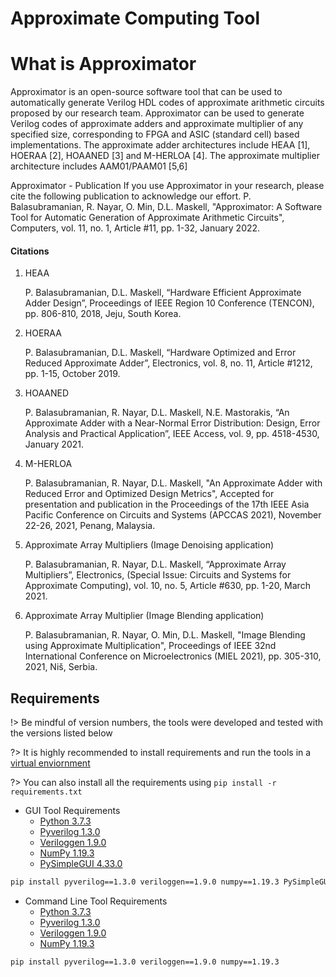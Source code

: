 # Approximate Computing Tool <!-- {docsify-ignore} -->

# What is Approximator

Approximator is an open-source software tool that can be used to automatically generate Verilog HDL codes of approximate arithmetic circuits proposed by our research team. Approximator can be used to generate Verilog codes of approximate adders and approximate multiplier of any specified size, corresponding to FPGA and ASIC (standard cell) based implementations. The approximate adder architectures include HEAA [1], HOERAA [2], HOAANED [3] and M-HERLOA [4]. The approximate multiplier architecture includes AAM01/PAAM01 [5,6]

Approximator - Publication
If you use Approximator in your research, please cite the following publication to acknowledge our effort.
P. Balasubramanian, R. Nayar, O. Min, D.L. Maskell, "Approximator: A Software Tool for Automatic Generation of Approximate Arithmetic Circuits", Computers, vol. 11, no. 1, Article #11, pp. 1-32, January 2022.

#### Citations

1. HEAA

   P. Balasubramanian, D.L. Maskell, “Hardware Efficient Approximate Adder Design”, Proceedings of IEEE Region 10 Conference (TENCON), pp. 806-810, 2018, Jeju, South Korea.

2. HOERAA

   P. Balasubramanian, D.L. Maskell, “Hardware Optimized and Error Reduced Approximate Adder”, Electronics, vol. 8, no. 11, Article #1212, pp. 1-15, October 2019.

3. HOAANED

   P. Balasubramanian, R. Nayar, D.L. Maskell, N.E. Mastorakis, “An Approximate Adder with a Near-Normal Error Distribution: Design, Error Analysis and Practical Application”, IEEE Access, vol. 9, pp. 4518-4530, January 2021.

4. M-HERLOA

   P. Balasubramanian, R. Nayar, D.L. Maskell, "An Approximate Adder with Reduced Error and Optimized Design Metrics", Accepted for presentation and publication in the Proceedings of the 17th IEEE Asia Pacific Conference on Circuits and Systems (APCCAS 2021), November 22-26, 2021, Penang, Malaysia.

5. Approximate Array Multipliers (Image Denoising application)

   P. Balasubramanian, R. Nayar, D.L. Maskell, “Approximate Array Multipliers”, Electronics, (Special Issue: Circuits and Systems for Approximate Computing), vol. 10, no. 5, Article #630, pp. 1-20, March 2021.

6. Approximate Array Multiplier (Image Blending application)

   P. Balasubramanian, R. Nayar, O. Min, D.L. Maskell, "Image Blending using Approximate Multiplication", Proceedings of IEEE 32nd International Conference on Microelectronics (MIEL 2021), pp. 305-310, 2021, Niš, Serbia.

## Requirements

!> Be mindful of version numbers, the tools were developed and tested with the versions listed below

?> It is highly recommended to install requirements and run the tools in a [virtual enviornment](https://docs.python.org/3/tutorial/venv.html)

?> You can also install all the requirements using `pip install -r requirements.txt`

- GUI Tool Requirements
  - [Python 3.7.3](https://www.python.org/downloads/release/python-373)
  - [Pyverilog 1.3.0](https://github.com/PyHDI/Pyverilog)
  - [Veriloggen 1.9.0](https://github.com/PyHDI/veriloggen)
  - [NumPy 1.19.3](https://numpy.org)
  - [PySimpleGUI 4.33.0](https://pysimplegui.readthedocs.io/en/latest)

```bash
pip install pyverilog==1.3.0 veriloggen==1.9.0 numpy==1.19.3 PySimpleGUI==4.33.0
```

- Command Line Tool Requirements
  - [Python 3.7.3](https://www.python.org/downloads/release/python-373)
  - [Pyverilog 1.3.0](https://github.com/PyHDI/Pyverilog)
  - [Veriloggen 1.9.0](https://github.com/PyHDI/veriloggen)
  - [NumPy 1.19.3](https://numpy.org)

```bash
pip install pyverilog==1.3.0 veriloggen==1.9.0 numpy==1.19.3
```
